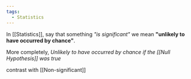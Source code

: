 ```yaml
---
tags:
  - Statistics
---
```

In [[Statistics]], say that something *"is significant"* we mean **"unlikely to have occurred by chance"**.

More completely, *Unlikely to have occurred by chance if the [[Null Hypothesis]] was true*

contrast with [[Non-significant]]